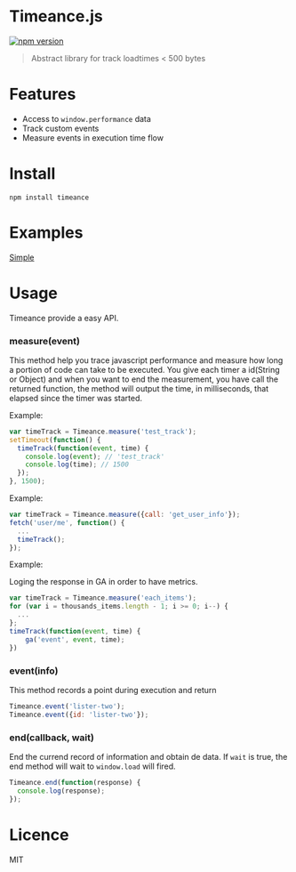 # Timeance.js

[![npm version](https://badge.fury.io/js/timeance.svg)](http://badge.fury.io/js/timeance)

> Abstract library for track loadtimes < 500 bytes

# Features

- Access to `window.performance` data
- Track custom events
- Measure events in execution time flow


# Install

```npm install timeance```

# Examples

[Simple](http://requirebin.com/?gist=c08cff9cc1a0c49a8506)

# Usage

Timeance provide a easy API.

### measure(event)
This method help you trace javascript performance and measure how long a portion of code can take
to be executed.
You give each timer a id(String or Object) and when you want to end the measurement, you have
call the returned function, the method will output the time, in milliseconds, that elapsed since 
the timer was started.

Example:

```js
var timeTrack = Timeance.measure('test_track');
setTimeout(function() {
  timeTrack(function(event, time) {
    console.log(event); // 'test_track'
    console.log(time); // 1500
  });
}, 1500);
```

Example:

```js
var timeTrack = Timeance.measure({call: 'get_user_info'});
fetch('user/me', function() {
  ...
  timeTrack();
});
```

Example:

Loging the response in GA in order to have metrics.

```js
var timeTrack = Timeance.measure('each_items');
for (var i = thousands_items.length - 1; i >= 0; i--) {
  ...
};
timeTrack(function(event, time) {
	ga('event', event, time);
})
```

### event(info)
This method records a point during execution and return
```js
Timeance.event('lister-two');
Timeance.event({id: 'lister-two'});
```

### end(callback, wait)
End the currend record of information and obtain de data.
If `wait` is true, the end method will wait to `window.load` will fired.
```js
Timeance.end(function(response) {
  console.log(response);
});
```

# Licence

MIT